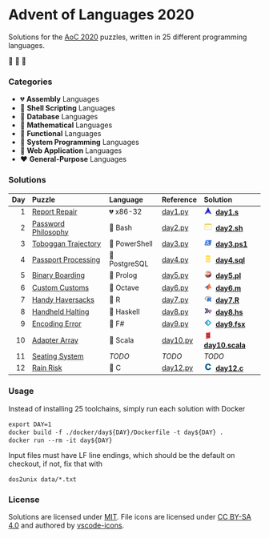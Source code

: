 # Advent of Languages 2020

Solutions for the [AoC 2020](https://adventofcode.com/2020) puzzles, written in 25 different programming languages.

:christmas_tree: :christmas_tree: :christmas_tree:

### Categories

- 💔 **Assembly** Languages
- 🖤 **Shell Scripting** Languages
- 💛 **Database** Languages
- 🧡 **Mathematical** Languages
- 💜 **Functional** Languages
- 💙 **System Programming** Languages
- 💚 **Web Application** Languages
- ❤️ **General-Purpose** Languages

### Solutions

| Day | Puzzle | Language | Reference | Solution |
| --: | :----- | :------- | :-------- | :------- |
| 1 | [Report Repair](https://adventofcode.com/2020/day/1) | 💔 x86-32 | [day1.py](https://github.com/blu3r4y/AdventOfCode2020/blob/main/src/day1.py) | <img width="16" src="./images/file_type_assembly.svg" />&nbsp; **[day1.s](src/day1.s)** |
| 2 | [Password Philosophy](https://adventofcode.com/2020/day/2) | 🖤 Bash | [day2.py](https://github.com/blu3r4y/AdventOfCode2020/blob/main/src/day2.py) | <img width="16" src="./images/file_type_shell.svg" />&nbsp; **[day2.sh](src/day2.sh)** |
| 3 | [Toboggan Trajectory](https://adventofcode.com/2020/day/3) | 🖤 PowerShell | [day3.py](https://github.com/blu3r4y/AdventOfCode2020/blob/main/src/day3.py) | <img width="16" src="./images/file_type_powershell.svg" />&nbsp; **[day3.ps1](src/day3.ps1)** |
| 4 | [Passport Processing](https://adventofcode.com/2020/day/4) | 💛 PostgreSQL | [day4.py](https://github.com/blu3r4y/AdventOfCode2020/blob/main/src/day4.py) | <img width="16" src="./images/file_type_sql.svg" />&nbsp; **[day4.sql](src/day4.sql)** |
| 5 | [Binary Boarding](https://adventofcode.com/2020/day/5) | 🧡 Prolog | [day5.py](https://github.com/blu3r4y/AdventOfCode2020/blob/main/src/day5.py) | <img width="16" src="./images/file_type_prolog.svg" />&nbsp; **[day5.pl](src/day5.pl)** |
| 6 | [Custom Customs](https://adventofcode.com/2020/day/6) | 🧡 Octave | [day6.py](https://github.com/blu3r4y/AdventOfCode2020/blob/main/src/day6.py) | <img width="16" src="./images/file_type_matlab.svg" />&nbsp; **[day6.m](src/day6.m)** |
| 7 | [Handy Haversacks](https://adventofcode.com/2020/day/7) | 🧡 R | [day7.py](https://github.com/blu3r4y/AdventOfCode2020/blob/main/src/day7.py) | <img width="16" src="./images/file_type_r.svg" />&nbsp; **[day7.R](src/day7.R)** |
| 8 | [Handheld Halting](https://adventofcode.com/2020/day/8) | 💜 Haskell | [day8.py](https://github.com/blu3r4y/AdventOfCode2020/blob/main/src/day8.py) | <img width="16" src="./images/file_type_haskell.svg" />&nbsp; **[day8.hs](src/day8.hs)** |
| 9 | [Encoding Error](https://adventofcode.com/2020/day/9) | 💜 F# | [day9.py](https://github.com/blu3r4y/AdventOfCode2020/blob/main/src/day9.py) | <img width="16" src="./images/file_type_fsharp.svg" />&nbsp; **[day9.fsx](src/day9.fsx)** |
| 10 | [Adapter Array](https://adventofcode.com/2020/day/10) | 💜 Scala | [day10.py](https://github.com/blu3r4y/AdventOfCode2020/blob/main/src/day10.py) | <img width="16" src="./images/file_type_scala.svg" />&nbsp; **[day10.scala](src/day10.scala)** |
| 11 | [Seating System](https://adventofcode.com/2020/day/11) | _TODO_ | _TODO_ | _TODO_ |
| 12 | [Rain Risk](https://adventofcode.com/2020/day/12) | 💙 C | [day12.py](https://github.com/blu3r4y/AdventOfCode2020/blob/main/src/day12.py) | <img width="16" src="./images/file_type_c.svg" />&nbsp; **[day12.c](src/day12.c)** |

### Usage

Instead of installing 25 toolchains, simply run each solution with Docker

    export DAY=1
    docker build -f ./docker/day${DAY}/Dockerfile -t day${DAY} .
    docker run --rm -it day${DAY}

Input files must have LF line endings, which should be the default on checkout, if not, fix that with

    dos2unix data/*.txt

### License

Solutions are licensed under [MIT](./LICENSE.txt).
File icons are licensed under [CC BY-SA 4.0](https://creativecommons.org/licenses/by-sa/4.0/) and authored by [vscode-icons](https://github.com/vscode-icons/vscode-icons).
